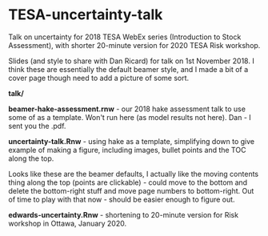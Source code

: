 # TESA-uncertainty-talk
Talk on uncertainty for 2018 TESA WebEx series (Introduction to Stock Assessment), with shorter 20-minute version for 2020 TESA Risk workshop.

Slides (and style to share with Dan Ricard) for talk on 1st November 2018. I think these are essentially the default beamer style, and I made a bit of a cover page though need to add a picture of some sort.

**talk/**

**beamer-hake-assessment.rnw** - our 2018 hake assessment talk to use some of as a template. Won't run here (as model results not here). Dan - I sent you the .pdf.

**uncertainty-talk.Rnw** - using hake as a template, simplifying down to give example of making a figure, including images, bullet points and the TOC along the top. 

Looks like these are the beamer defaults, I actually like the moving contents thing along the top (points are clickable) - could move to the bottom and delete the bottom-right stuff and move page numbers to bottom-right. Out of time to play with that now - should be easier enough to figure out.

**edwards-uncertainty.Rnw** - shortening to 20-minute version for Risk workshop in Ottawa, January 2020.
